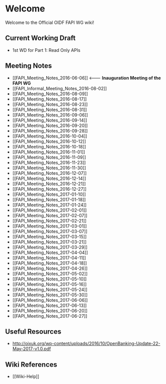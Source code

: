 # Welcome

Welcome to the Official OIDF FAPI WG wiki! 

## Current Working Draft

* 1st WD for Part 1: Read Only APIs

## Meeting Notes

* [[FAPI_Meeting_Notes_2016-06-06]] <--- **Inauguration Meeting of the FAPI WG** 
* [[FAPI_Informal_Meeting_Notes_2016-08-02]]
* [[FAPI_Meeting_Notes_2016-08-09]]
* [[FAPI_Meeting_Notes_2016-08-17]]
* [[FAPI_Meeting_Notes_2016-08-23]]
* [[FAPI_Meeting_Notes_2016-08-31]]
* [[FAPI_Meeting_Notes_2016-09-06]]
* [[FAPI_Meeting_Notes_2016-09-14]]
* [[FAPI_Meeting_Notes_2016-09-20]]
* [[FAPI_Meeting_Notes_2016-09-28]]
* [[FAPI_Meeting_Notes_2016-10-04]]
* [[FAPI_Meeting_Notes_2016-10-12]]
* [[FAPI_Meeting_Notes_2016-10-18]]
* [[FAPI_Meeting_Notes_2016-11-01]]
* [[FAPI_Meeting_Notes_2016-11-09]]
* [[FAPI_Meeting_Notes_2016-11-23]]
* [[FAPI_Meeting_Notes_2016-11-30]]
* [[FAPI_Meeting_Notes_2016-12-07]]
* [[FAPI_Meeting_Notes_2016-12-14]]
* [[FAPI_Meeting_Notes_2016-12-21]]
* [[FAPI_Meeting_Notes_2016-12-27]]
* [[FAPI_Meeting_Notes_2017-01-10]]
* [[FAPI_Meeting_Notes_2017-01-18]]
* [[FAPI_Meeting_Notes_2017-01-24]]
* [[FAPI_Meeting_Notes_2017-02-01]]
* [[FAPI_Meeting_Notes_2017-02-07]]
* [[FAPI_Meeting_Notes_2017-02-21]]
* [[FAPI_Meeting_Notes_2017-03-01]]
* [[FAPI_Meeting_Notes_2017-03-07]]
* [[FAPI_Meeting_Notes_2017-03-15]]
* [[FAPI_Meeting_Notes_2017-03-21]]
* [[FAPI_Meeting_Notes_2017-03-29]]
* [[FAPI_Meeting_Notes_2017-04-04]]
* [[FAPI_Meeting_Notes_2017-04-11]]
* [[FAPI_Meeting_Notes_2017-04-18]]
* [[FAPI_Meeting_Notes_2017-04-26]]
* [[FAPI_Meeting_Notes_2017-05-02]]
* [[FAPI_Meeting_Notes_2017-05-10]]
* [[FAPI_Meeting_Notes_2017-05-16]]
* [[FAPI_Meeting_Notes_2017-05-24]]
* [[FAPI_Meeting_Notes_2017-05-30]]
* [[FAPI_Meeting_Notes_2017-06-06]]
* [[FAPI_Meeting_Notes_2017-06-13]]
* [[FAPI_Meeting_Notes_2017-06-20]]
* [[FAPI_Meeting_Notes_2017-06-27]]

## Useful Resources

* http://oixuk.org/wp-content/uploads/2016/10/OpenBanking-Update-22-May-2017-v1.0.pdf

## Wiki References

* [[Wiki-Help]]